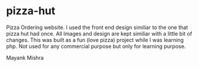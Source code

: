 # pizza-hut
  
Pizza Ordering website. I used the front end design similiar to the one that pizza hut had once. All Images and design are kept similiar with a little bit of changes. This was built as a fun (love pizza) project while I was learning php. Not used for any commercial purpose but only for learning purpose.  
  
Mayank Mishra
